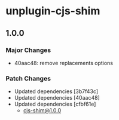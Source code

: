 # unplugin-cjs-shim

## 1.0.0

### Major Changes

- 40aac48: remove replacements options

### Patch Changes

- Updated dependencies [3b7f43c]
- Updated dependencies [40aac48]
- Updated dependencies [cfbf61e]
  - cjs-shim@1.0.0
